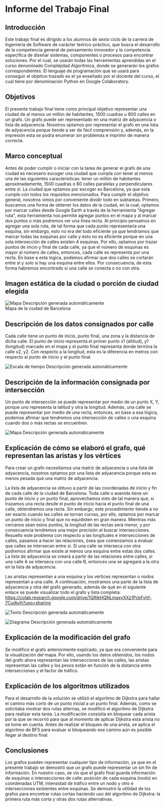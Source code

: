 # Informe del Trabajo Final

## Introducción 

Este trabajo final es dirigido a los alumnos de sexto ciclo de la
carrera de Ingeniería de Software de carácter teórico-práctico, que
busca el desarrollo de la competencia general de pensamiento innovador y
la competencia específica de diseñar sistemas, componentes o procesos
para encontrar soluciones. Por el cual, se usarán todas las herramientas
aprendidas en el curso denominado Complejidad Algorítmica, donde se
generarán los grafos correspondientes. El lenguaje de programación que
se usará para conseguir el objetivo trazado es el ya enseñado por el
docente del curso, el cual tiene por denominación Python en Google
Colaboratory.

## Objetivos 

El presente trabajo final tiene como principal objetivo representar
una ciudad de al menos un millón de habitantes, 1500 cuadras u 800
calles en un grafo. Un grafo puede ser representado en una matriz de
adyacencia o lista de adyacencia. Nosotros optamos por representar el
grafo en una lista de adyacencia porque tiende a ser de fácil
comprensión y, además, en la impresión esta se podrá enumerar sin
problemas e imprimir de manera correcta.

## Marco conceptual 

Antes de poder cumplir o iniciar con la tarea de generar el grafo de una
ciudad es necesario escoger una ciudad que cumpla con tener al menos una
de las siguientes características: tener un millón de habitantes
aproximadamente, 1500 cuadras o 80 calles paralelas y perpendiculares
entre sí. La ciudad que optamos por escoger es Barcelona, ya que esta
cumple con todos los requisitos mencionados. Para cumplir el objetivo
general, nosotros vimos por conveniente dividir todo en subtareas.
Primero, buscamos una forma de obtener los datos de la ciudad, en la
cual, optamos por marcar calles desde Google Earth a través de la
herramienta "Agregar ruta", esta herramienta nos permite agregar puntos
en el mapa y al marcar dos puntos o más podremos ver una línea recta. Al
principio pensamos en agregar una sola ruta, de tal forma que cada punto
representaría una esquina, sin embargo, esto no era del todo eficiente
ya que tendríamos que marcar todas las esquinas por calle y esto no es
eficiente porque en una sola intersección de calles existen 4 esquinas.
Por ello, optamos por trazar puntos de inicio y final de cada calle, ya
que el número de esquinas es mayor al número de calles, entonces, cada
calle es representa por una recta. En base a esta lógica, podemos
afirmar que dos calles se cortarán entre sí y solo si hay una esquina
entre ellos. Por consecuencia, de esta forma habremos encontrado si una
calle se conecta o no con otra.

## Imagen estática de la ciudad o porción de ciudad elegida

![Mapa Descripción generada
automáticamente](./Images/image1.jpeg)\
Mapa de la ciudad de Barcelona

## Descripción de los datos consignados por calle

Cada calle tiene un punto de inicio, punto final, una zona y la
distancia de dicha calle. El punto de inicio representa el primer punto
x1 (altitud), y1 (longitud) marcado en el mapa y el punto final
representa donde termina la calle x2, y2. Con respecto a la longitud,
esta es la diferencia en metros con respecto al punto de inicio y el
punto final.

![Escala de tiempo Descripción generada
automáticamente](./Images/image2.png)

## Descripción de la información consignada por intersección

Un punto de intersección se puede representar por medio de un punto X,
Y, porque uno representa la latitud y otra la longitud. Además, una
calle se puede representar por medio de una recta, entonces, en base a
esa lógica, podemos afirmar que tendremos una intersección de calles o
una esquina cuando dos o más rectas se encuentren.

![Mapa Descripción generada
automáticamente](./Images/image3.jpeg)

## Explicación de cómo se elaboró el grafo, qué representan las aristas y los vértices

Para crear un grafo necesitamos una matriz de adyacencia o una lista de
adyacencia, nosotros optamos por una lista de adyacencia porque esta es
menos pesada que una matriz de adyacencia.

La lista de adyacencia se obtuvo a partir de las coordenadas de inicio y
fin de cada calle de la ciudad de Barcelona. Toda calle o avenida tiene
un punto de inicio y un punto final, aprovechamos esto de tal manera
que, si trazamos una recta desde el punto de inicio hacia el punto final
de una calle, obtendremos una recta. Sin embargo, este procedimiento
tiende a no ser exacto cuando las calles se tornan curvas, por ello,
optamos por marcar un punto de inicio y final que no equidisten en gran
manera. Mientras más cercanos sean estos puntos, la longitud de las
rectas será menor, y por consecuencia tendremos una mejor precisión al
buscar intersecciones. Resuelto este problema con respecto a las
longitudes e intersecciones de calles, pasamos a hacer las relaciones,
ósea que comenzamos a evaluar que calles se intersecan entre sí. Si una
calle se interseca con otra podremos afirmar que existe al menos una
esquina entre estas dos calles. La lista de adyacencia se creará a
partir de las relaciones entre calles, si una calle A se interseca con
una calle B, entonces una se agregará a la otra en la lista de
adyacencia.

Las aristas representan a una esquina y los vértices representan o nodos
representan a una calle. A continuación, mostramos una parte de la lista
de adyacencia y otra del grafo generado, además de qué en el siguiente
enlace se puede visualizar todo el grafo y lista completa:
<https://colab.research.google.com/drive/1QRikHQNLmaxyXXz1PckFvhf-7CuiAvih?usp=sharing>

![Texto Descripción generada
automáticamente](./Images/image4.png)

![Diagrama Descripción generada
automáticamente](./Images/image5.png)

## Explicación de la modificación del grafo
Se modificó el grafo anteriormente explicado, ya que era conveniente para la visualización del mapa. Por ello, usando los datos obtenidos, los nodos del grafo ahora representan las intersecciones de las calles, las aristas representan las calles y los pesos están en función de la distancia entre intersecciones y el factor de tráfico.

## Explicación de los algoritmos utilizados
Para el desarrollo de la solución se utilizó el algoritmo de Dijkstra para hallar el camino más corto de un punto inicial a un punto final. Además, como se solicitaba mostrar dos rutas alternas, se modificó el algoritmo de Dijkstra para realizar esta tarea. La modificación consistía en bloquear cada arista por la que se recorrió para que al momento de aplicar Dijkstra esta arista no se tome en cuenta. Antes de realizar el bloqueo de una arista, se aplica el algoritmo de BFS para evaluar si bloqueando ese camino aún es posible llegar al destino final. 

## Conclusiones
Los grafos pueden representar cualquier tipo de información, ya que en el presente trabajo se demostró que un grafo puede representar un sin fin de información. En nuestro caso, se vio que el grafo final guarda información de esquinas o intersecciones de calle: posición de cada esquina (nodo) en coordenadas UTM, intensidad de tráfico entre un nodo y otro e intersecciones existentes entre esquinas. Se demostró la utilidad de los grafos para encontrar rutas cortas haciendo uso del algoritmo de Dijkstra: la primera ruta más corta y otras dos rutas alternativas.